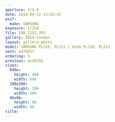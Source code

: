 ```yaml
---
aperture: f/4.0
date: 2014-04-11 13:32:42
exif:
  make: SAMSUNG
exposure: 1/250
file: SAM_1252.JPG
gallery: 2014-london
layout: gallery-photo
model: SAMSUNG PL210, PL211 / VLUU PL210, PL211
next: bd7dd57
ordering: 5
previous: ac4835b
sizes:
  640w:
    height: 480
    width: 640
  200x200:
    height: 200
    width: 200
  96x96:
    height: 96
    width: 96
title: 
---
```

